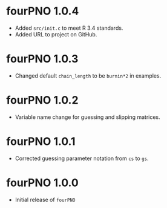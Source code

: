 # fourPNO 1.0.4

* Added `src/init.c` to meet R 3.4 standards.
* Added URL to project on GitHub.

# fourPNO 1.0.3

* Changed default `chain_length` to be `burnin*2` in examples.

# fourPNO 1.0.2

* Variable name change for guessing and slipping matrices.

# fourPNO 1.0.1

* Corrected guessing parameter notation from `cs` to `gs`.

# fourPNO 1.0.0

* Initial release of `fourPNO`

